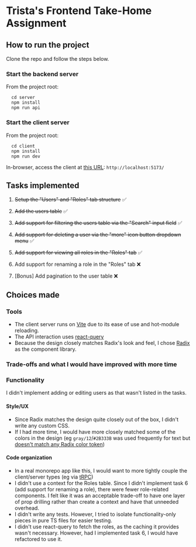 # Trista's Frontend Take-Home Assignment

## How to run the project

Clone the repo and follow the steps below.

### Start the backend server

From the project root:
```
  cd server
  npm install
  npm run api
  ```

### Start the client server

From the project root:
```
  cd client
  npm install
  npm run dev
```

In-browser, access the client at [this URL](http://localhost:5173/): ```http://localhost:5173/```

## Tasks implemented

1. ~~Setup the "Users" and "Roles" tab structure~~ ✅

2. ~~Add the users table~~ ✅

3. ~~Add support for filtering the users table via the "Search" input field~~ ✅

4. ~~Add support for deleting a user via the "more" icon button dropdown menu~~ ✅

5. ~~Add support for viewing all roles in the "Roles" tab~~ ✅

6. Add support for renaming a role in the "Roles" tab ❌

7. [Bonus] Add pagination to the user table ❌

## Choices made

### Tools

- The client server runs on [Vite](https://vite.dev/) due to its ease of use and hot-module reloading.
- The API interaction uses [react-query](https://tanstack.com/query/latest/docs/framework/react/overview)
- Because the design closely matches Radix's look and feel, I chose [Radix](https://www.radix-ui.com/) as the component library.

### Trade-offs and what I would have improved with more time

### Functionality

I didn't implement adding or editing users as that wasn't listed in the tasks.

#### Style/UX

- Since Radix matches the design quite closely out of the box, I didn't write any custom CSS.
- If I had more time, I would have more closely matched some of the colors in the design (eg `gray/12`/`#2B333B` was used frequently for text but [doesn't match any Radix color token](https://github.com/search?q=repo%3Aradix-ui%2Fthemes%20path%3A%2F%5Epackages%5C%2Fradix-ui-themes%5C%2Fsrc%5C%2Fstyles%5C%2Ftokens%5C%2Fcolors%5C%2F%2F%20%232B333B&type=code))

#### Code organization

- In a real monorepo app like this, I would want to more tightly couple the client/server types (eg via [tRPC](https://trpc.io/))
- I didn't use a context for the Roles table. Since I didn't implement task 6 (add support for renaming a role), there were fewer role-related components. I felt like it was an acceptable trade-off to have one layer of prop drilling rather than create a context and have that unneeded overhead.
- I didn't write any tests. However, I tried to isolate functionality-only pieces in pure TS files for easier testing. 
- I didn't use react-query to fetch the roles, as the caching it provides wasn't necessary. However, had I implemented task 6, I would have refactored to use it.
